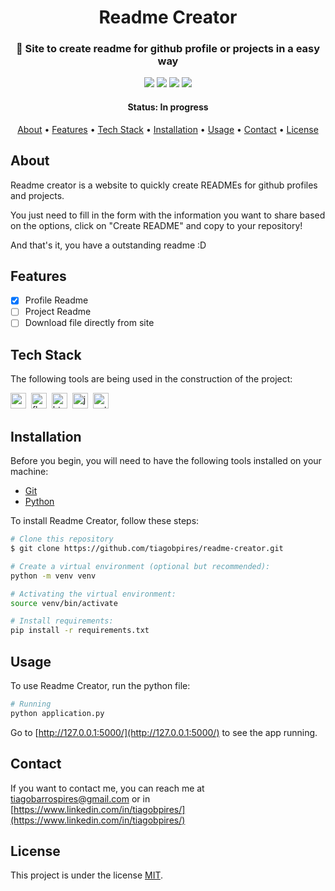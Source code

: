 <h1 align="center"> 
	Readme Creator
</h1>

<h3 align="center"> 
	🚀 Site to create readme for github profile or projects in a easy way
</h3>

<p align="center">
	<img src="https://img.shields.io/github/license/tiagobpires/readme-creator"/>
	<img src="https://img.shields.io/badge/Made%20with-Python-1f425f.svg"/>
	<img src="https://img.shields.io/github/repo-size/tiagobpires/readme-creator"/>
	<img src="https://img.shields.io/github/last-commit/tiagobpires/readme-creator"/>
</p>

<h4 align="center"> 
	Status: In progress
</h4>

<p align="center">
 <a href="#about">About</a> •
 <a href="#features">Features</a> •
 <a href="#tech-stack">Tech Stack</a> • 
 <a href="#installation">Installation</a> • 
 <a href="#usage">Usage</a> • 
 <a href="#contact">Contact</a> • 
 <a href="#license">License</a>
</p>

## About

Readme creator is a website to quickly create READMEs for github profiles and projects. 

You just need to fill in the form with the information you want to share based on the options, click on "Create README" and copy to your repository!

And that's it, you have a outstanding readme :D

## Features

- [x] Profile Readme
- [ ] Project Readme
- [ ] Download file directly from site 

## Tech Stack

The following tools are being used in the construction of the project:

<img src="https://img.shields.io/badge/Css3-05122A?style=flat&logo=css3" alt="css3 Badge" height="25">&nbsp;
<img src="https://img.shields.io/badge/Flask-05122A?style=flat&logo=flask" alt="flask Badge" height="25">&nbsp;
<img src="https://img.shields.io/badge/Html5-05122A?style=flat&logo=html5" alt="html5 Badge" height="25">&nbsp;
<img src="https://img.shields.io/badge/Javascript-05122A?style=flat&logo=javascript" alt="javascript Badge" height="25">&nbsp;
<img src="https://img.shields.io/badge/Python-05122A?style=flat&logo=python" alt="python Badge" height="25">&nbsp;

## Installation

Before you begin, you will need to have the following tools installed on your machine:

- [Git](https://git-scm.com/)
- [Python](https://www.python.org/)

To install Readme Creator, follow these steps:

```sh
# Clone this repository
$ git clone https://github.com/tiagobpires/readme-creator.git

# Create a virtual environment (optional but recommended):
python -m venv venv

# Activating the virtual environment:
source venv/bin/activate

# Install requirements:
pip install -r requirements.txt
```

## Usage

To use Readme Creator, run the python file:

```sh
# Running
python application.py
```

Go to [http://127.0.0.1:5000/](http://127.0.0.1:5000/) to see the app running.

## Contact

If you want to contact me, you can reach me at tiagobarrospires@gmail.com or in [https://www.linkedin.com/in/tiagobpires/](https://www.linkedin.com/in/tiagobpires/)

## License

This project is under the license [MIT](./LICENSE).
